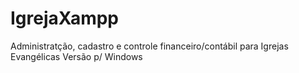 # IgrejaXampp
Administratção, cadastro e controle financeiro/contábil para Igrejas Evangélicas Versão p/ Windows
